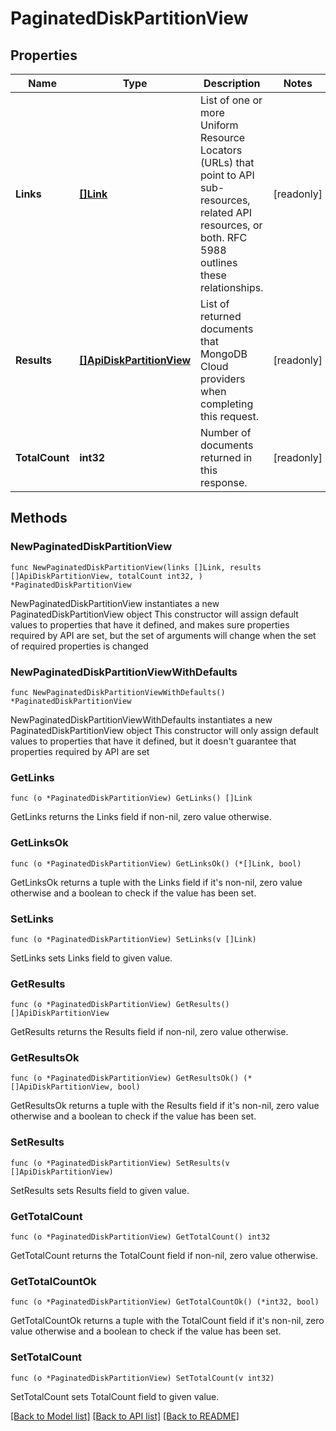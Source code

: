 # PaginatedDiskPartitionView

## Properties

Name | Type | Description | Notes
------------ | ------------- | ------------- | -------------
**Links** | [**[]Link**](Link.md) | List of one or more Uniform Resource Locators (URLs) that point to API sub-resources, related API resources, or both. RFC 5988 outlines these relationships. | [readonly] 
**Results** | [**[]ApiDiskPartitionView**](ApiDiskPartitionView.md) | List of returned documents that MongoDB Cloud providers when completing this request. | [readonly] 
**TotalCount** | **int32** | Number of documents returned in this response. | [readonly] 

## Methods

### NewPaginatedDiskPartitionView

`func NewPaginatedDiskPartitionView(links []Link, results []ApiDiskPartitionView, totalCount int32, ) *PaginatedDiskPartitionView`

NewPaginatedDiskPartitionView instantiates a new PaginatedDiskPartitionView object
This constructor will assign default values to properties that have it defined,
and makes sure properties required by API are set, but the set of arguments
will change when the set of required properties is changed

### NewPaginatedDiskPartitionViewWithDefaults

`func NewPaginatedDiskPartitionViewWithDefaults() *PaginatedDiskPartitionView`

NewPaginatedDiskPartitionViewWithDefaults instantiates a new PaginatedDiskPartitionView object
This constructor will only assign default values to properties that have it defined,
but it doesn't guarantee that properties required by API are set

### GetLinks

`func (o *PaginatedDiskPartitionView) GetLinks() []Link`

GetLinks returns the Links field if non-nil, zero value otherwise.

### GetLinksOk

`func (o *PaginatedDiskPartitionView) GetLinksOk() (*[]Link, bool)`

GetLinksOk returns a tuple with the Links field if it's non-nil, zero value otherwise
and a boolean to check if the value has been set.

### SetLinks

`func (o *PaginatedDiskPartitionView) SetLinks(v []Link)`

SetLinks sets Links field to given value.


### GetResults

`func (o *PaginatedDiskPartitionView) GetResults() []ApiDiskPartitionView`

GetResults returns the Results field if non-nil, zero value otherwise.

### GetResultsOk

`func (o *PaginatedDiskPartitionView) GetResultsOk() (*[]ApiDiskPartitionView, bool)`

GetResultsOk returns a tuple with the Results field if it's non-nil, zero value otherwise
and a boolean to check if the value has been set.

### SetResults

`func (o *PaginatedDiskPartitionView) SetResults(v []ApiDiskPartitionView)`

SetResults sets Results field to given value.


### GetTotalCount

`func (o *PaginatedDiskPartitionView) GetTotalCount() int32`

GetTotalCount returns the TotalCount field if non-nil, zero value otherwise.

### GetTotalCountOk

`func (o *PaginatedDiskPartitionView) GetTotalCountOk() (*int32, bool)`

GetTotalCountOk returns a tuple with the TotalCount field if it's non-nil, zero value otherwise
and a boolean to check if the value has been set.

### SetTotalCount

`func (o *PaginatedDiskPartitionView) SetTotalCount(v int32)`

SetTotalCount sets TotalCount field to given value.



[[Back to Model list]](../README.md#documentation-for-models) [[Back to API list]](../README.md#documentation-for-api-endpoints) [[Back to README]](../README.md)



